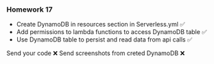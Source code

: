 ### Homework 17

  - Create DynamoDB in resources section in Serverless.yml  ✅
  - Add permissions to lambda functions to access DynamoDB table  ✅
  - Use DynamoDB table to persist and read data from api calls  ✅

  Send your code  ❌
  Send screenshots from creted DynamoDB ❌
